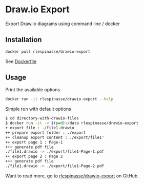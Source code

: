 # Draw.io Export

Export Draw.io diagrams using command line / docker

## Installation

```bash
docker pull rlespinasse/drawio-export
```

See [Dockerfile][2]

## Usage

Print the available options

  ```bash
  docker run -it rlespinasse/drawio-export --help
  ```

Simple run with default options

  ```bash
  $ cd directory-with-drawio-files
  $ docker run -it -v $(pwd):/data rlespinasse/drawio-export
  + export file : ./file1.drawio
  ++ prepare export folder : ./export
  ++ cleanup export content : ./export/file1*
  ++ export page 1 : Page-1
  +++ generate pdf file
  ./file1.drawio -> ./export/file1-Page-1.pdf
  ++ export page 2 : Page 2
  +++ generate pdf file
  ./file1.drawio -> ./export/file1-Page-2.pdf
  ```

Want to read more, go to [rlespinasse/drawio-export][1] on GitHub.

[1]: https://github.com/rlespinasse/drawio-export
[2]: https://github.com/rlespinasse/drawio-export/blob/master/Dockerfile
